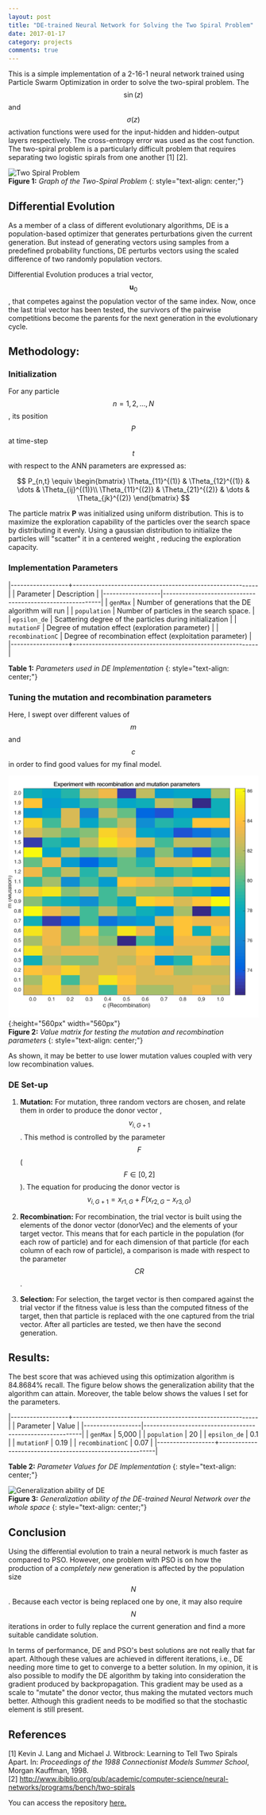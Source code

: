 ```yaml
---
layout: post
title: "DE-trained Neural Network for Solving the Two Spiral Problem"
date: 2017-01-17
category: projects
comments: true
---
```


This is a simple implementation of a 2-16-1 neural network trained using Particle Swarm Optimization in order to solve the two-spiral problem. The $$\sin(z)$$ and $$\sigma(z)$$ activation functions were used for the input-hidden and hidden-output layers respectively. The cross-entropy error was used as the cost function. The two-spiral problem is a particularly difficult problem that requires separating two logistic spirals from one another [1] [2].

![Two Spiral Problem](http://i.imgur.com/AB14SHCl.png)  
__Figure 1:__ _Graph of the Two-Spiral Problem_
{: style="text-align: center;"}

## Differential Evolution  

As a member of a class of different evolutionary algorithms, DE is a population-based optimizer that generates
perturbations given the current generation. But instead of generating vectors using samples from a predefined
probability functions, DE perturbs vectors using the scaled difference of two randomly population vectors.

Differential Evolution produces a trial vector, $$\mathbf{u}_{0}$$, that competes against the population
vector of the same index. Now, once the last trial vector has been tested, the survivors of the pairwise
competitions become the parents for the next generation in the evolutionary cycle.


## Methodology:

### Initialization
For any particle $$n = 1,2, \dots , N$$, its position $$P$$ at time-step $$t$$ with respect to the ANN parameters are expressed as:

$$
P_{n,t} \equiv \begin{bmatrix}
\Theta_{11}^{(1)} & \Theta_{12}^{(1)} & \dots & \Theta_{ij}^{(1)}\\
\Theta_{11}^{(2)} & \Theta_{21}^{(2)} & \dots & \Theta_{jk}^{(2)}
\end{bmatrix}
$$

The particle matrix __P__ was initialized using uniform distribution. This is to maximize the exploration capability of the particles
over the search space by distributing it evenly. Using a gaussian distribution to initialize the particles will "scatter" it in a centered weight
, reducing the exploration capacity.

### Implementation Parameters  

|------------------+----------------------------------------------------------|
| Parameter        | Description                                              |
|------------------|----------------------------------------------------------|
| `genMax`         | Number of generations that the DE algorithm will run     |
| `population`     | Number of particles in the search space.                 |
| `epsilon_de`     | Scattering degree of the particles during initialization |
| `mutationF`      | Degree of mutation effect (exploration parameter)        |
| `recombinationC` | Degree of recombination effect (exploitation parameter)  |
|------------------+----------------------------------------------------------|  

__Table 1:__ _Parameters used in DE Implementation_
{: style="text-align: center;"}

### Tuning the mutation and recombination parameters
Here, I swept over different values of $$m$$ and $$c$$ in order to find good values for my final model.

![Cmatrix for DE params](/res/nn/cmatrix2.png){:height="560px" width="560px"}  
__Figure 2:__ _Value matrix for testing the mutation and recombination parameters_
{: style="text-align: center;"}

As shown, it may be better to use lower mutation values coupled with very low recombination values.


### DE Set-up  
1. __Mutation:__ For mutation, three random vectors are chosen, and relate them in order to produce the donor vector
,$$v_{i,G+1}$$. This method is controlled by the parameter $$F$$ ($$F \in [0,2]$$). The equation for producing the
donor vector is $$v_{i,G+1} = x_{r1,G} + F (x_{r2,G} - x_{r3,G})$$

2. __Recombination:__ For recombination, the trial vector is built using the elements of the donor vector (donorVec)
and the elements of your target vector. This means that for each particle in the population (for each row of
particle) and for each dimension of that particle (for each column of each row of particle), a comparison is made with respect to the
parameter $$CR$$.

3. __Selection:__ For selection, the target vector is then compared against the trial vector if the fitness value is less
than the computed fitness of the target, then that particle is replaced  with the one captured from the trial vector.
After all particles are tested, we then have the second generation.


## Results:
The best score that was achieved using this optimization algorithm is 84.8684% recall. The figure below shows the generalization ability that the algorithm can attain. Moreover, the table below shows the values I set for the parameters.

|------------------+----------------------------------------------------------|
| Parameter        | Value                                                    |
|------------------|----------------------------------------------------------|
| `genMax`         | 5,000                                                    |
| `population`     | 20                                                       |
| `epsilon_de`     | 0.1                                                      |
| `mutationF`      | 0.19                                                     |
| `recombinationC` | 0.07                                                     |
|------------------+----------------------------------------------------------|  

__Table 2:__ _Parameter Values for DE Implementation_
{: style="text-align: center;"}

![Generalization ability of DE](http://i.imgur.com/oEHj0Dhl.png)  
__Figure 3:__ _Generalization ability of the DE-trained Neural Network over the whole space_
{: style="text-align: center;"}


## Conclusion
Using the differential evolution to train a neural network is much faster as compared to PSO. However, one problem with PSO is on how the production of a _completely new_ generation is affected by the population size $$N$$. Because each vector is being replaced one by one, it may also require $$N$$ iterations in order to fully replace the current generation and find a more suitable candidate solution.

In terms of performance, DE and PSO's best solutions are not really that far apart. Although these values are achieved in different iterations, i.e., DE needing more time to get to converge to a better solution. In my opinion, it is also possible to modify the DE algorithm by taking into consideration the gradient produced by backpropagation. This gradient may be used as a scale to "mutate" the donor vector, thus making the mutated vectors much better. Although this gradient needs to be modified so that the stochastic element is still present.


## References
[1] Kevin J. Lang and Michael J. Witbrock: Learning to Tell Two Spirals Apart. In: *Proceedings of the 1988 Connectionist Models Summer School*, Morgan Kauffman, 1998.  
[2] http://www.ibiblio.org/pub/academic/computer-science/neural-networks/programs/bench/two-spirals   

You can access the repository [here.](https://github.com/ljvmiranda921/two-spiral-neural-net)
